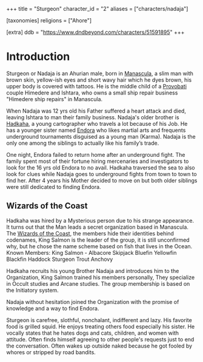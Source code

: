 +++
title = "Sturgeon"
character_id = "2"
aliases = ["characters/nadaja"]

[taxonomies]
religions = ["Ahore"]

[extra]
ddb = "https://www.dndbeyond.com/characters/51591895"
+++

# Introduction

Sturgeon or Nadaja is an Ahurian male, born in [Manascula](@/locations/manascula.md), a slim man with brown skin, yellow-ish eyes and short wavy hair which he dyes brown, his upper body is covered with tattoos. He is the middle child of a [Provobati](/religions/ahore#provobati) couple Himedere and Ishtara, who owns a small ship repair business "Himedere ship repairs" in Manascula. 

When Nadaja was 12 yrs old his Father suffered a heart attack and died, leaving Ishtara to man their family business. Nadaja's older brother is [Hadkaha](@/characters/hadakha.md), a young cartographer who travels a lot because of his Job. He has a younger sister named [Endora](@/characters/endora.md) who likes martial arts and frequents underground tournaments disguised as a young man (Karma). Nadaja is the only one among the siblings to actually like his family’s trade. 

One night, Endora failed to return home after an underground fight. The family spent most of their fortune hiring mercenaries and investigators to look for the 16 yrs old Endora to no avail. Hadkaha traversed the sea to also look for clues while Nadaja goes to underground fights from town to town to find her. After 4 years his Mother decided to move on but both older siblings were still dedicated to finding Endora. 

## Wizards of the Coast

Hadkaha was hired by a Mysterious person due to his strange appearance. It turns out that the Man leads a secret organization based in Manascula. The [Wizards of the Coast](@/organizations/wizards-of-the-coast.md), the members hide their identities behind codenames, King Salmon is the leader of the group, it is still unconfirmed why, but he chose the name scheme based on fish that lives in the Ocean. 
Known Members:
King Salmon -
Albacore
Skipjack
Bluefin
Yellowfin
Blackfin
Haddock
Sturgeon
Trout
Anchovy

Hadkaha recruits his young Brother Nadaja and introduces him to the Organization, King Salmon trained his members personally, They specialize in Occult studies and Arcane studies. The group membership is based on the Initiatory system. 

Nadaja without hesitation joined the Organization with the promise of knowledge and a way to find Endora. 

Sturgeon is carefree, slothful, nonchalant, indifferent and lazy. His favorite food is grilled squid. He enjoys treating others food especially his sister. He vocally states that he hates dogs and cats, children, and women with attitude. Often finds himself agreeing to other people's requests just to end the conversation. Often wakes up outside naked because he got fooled by whores or stripped by road bandits. 